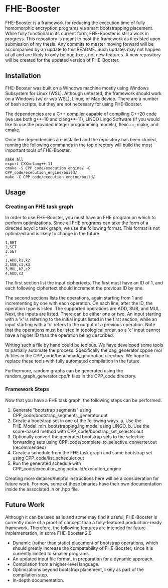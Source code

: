 # FHE-Booster

FHE-Booster is a framework for reducing the execution time of fully homomorphic encryption programs via smart bootstrapping placement. While fully functional in its current form, FHE-Booster is still a work in progress. This repository is meant to host the framework as it existed upon submission of my thesis. Any commits to master moving forward will be accompanied by an update to this README. Such updates may not happen at all and are likely to only be bug fixes, not new features. A new repository will be created for the updated version of FHE-Booster.

<!-- The initial paper describing our framework can be found here and the more detailed and up to date thesis is here. -->

## Installation

FHE-Booster was built on a Windows machine mostly using Windows Subsystem for Linux (WSL). Although untested, the framework should work on a Windows (w/ or w/o WSL), Linux, or Mac device. There are a number of bash scripts, but they are not necessary for using FHE-Booster. 

The dependencies are a C++ compiler capable of compiling C++20 code (we use both g++-10 and clang++-11), LINDO Lingo Software (if you would like to use the provided integer programming models), flexc++, make, and cmake.

Once the dependencies are installed and the repository has been cloned, running the following commands in the top directory will build the most important tools of FHE-Booster.

```
make all
export CXX=clang++-11
cmake -S CPP_code/execution_engine/ -B CPP_code/execution_engine/build/
make -C CPP_code/execution_engine/build/
```

## Usage

### Creating an FHE task graph

In order to use FHE-Booster, you must have an FHE program on which to perform optimizations. Since all FHE programs can take the form of a directed acyclic task graph, we use the following format. This format is not optimized and is likely to change in the future.

```
1,SET
2,SET
3,SET
~
1,ADD,k1,k2
2,SUB,c1,k3
3,MUL,k2,c2
4,ADD,c3
```

The first section list the input ciphertexts. The first must have an ID of 1, and each following ciphertext should increment the previous ID by one.

The second sections lists the operations, again starting from 1 and incrementing by one with each operation. On each line, after the ID, the operation type is listed. The supported operations are ADD, SUB, and MUL. Next, the inputs are listed. There can be either one or two. An input starting with a 'k' is referring to the initial inputs listed in the first section, while an input starting with a 'c' refers to the output of a previous operation. Note that the operations must be listed in topological order, so a 'c' input cannot have a higher ID than the operation being described.

Writing such a file by hand could be tedious. We have developed some tools to partially automate the process. Specifically the dag_generator.cppoe
rvol /h files in the CPP_code/benchmark_generation directory. We hope to replace these tools with fully automated compilation in the future.

Furthermore, random graphs can be generated using the random_graph_generator.cpp/h files in the CPP_code directory.

### Framework Steps

Now that you have a FHE task graph, the following steps can be performed.

1. Generate "bootstrap segments" using CPP_code/bootstrap_segments_generator.out
2. Create a bootstrap set in one of the following ways.
   a. Use the FHE_Model_min_bootstrapping.lng model using LINGO.
   b. Use the score-based method with CPP_code/boostrap_set_selector.out
3. Optionally convert the generated bootstrap sets to the selective forwarding sets using CPP_code/complete_to_selective_converter.out (recommended)
4. Create a schedule from the FHE task graph and some bootstrap set using CPP_code/list_scheduler.out
5. Run the generated schedule with CPP_code/execution_engine/build/execution_engine

Creating more detailed/helpful instructions here will be a consideration for future work. For now, some of these binaries have their own documentation inside the associated .h or .hpp file.

## Future Work

Although it can be used as is and some may find it useful, FHE-Booster is currently more of a proof of concept than a fully-featured production-ready framework. Therefore, the following features are intended for future implementation, in some FHE-Booster 2.0.
<!-- that will be hosted on a separate repository. -->

- Dynamic (rather than static) placement of bootstrap operations, which should greatly increase the compatability of FHE-Booster, since it is currently limited to smaller programs.
- An updated input file format, in preparation for a dynamic approach.
- Compilation from a higher-level language.
- Optimizations beyond bootstrap placement, likely as part of the compilation step.
- In-depth documentation.